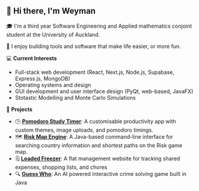 ## 👋 Hi there, I'm Weyman

🎓 I'm a third year Software Engineering and Applied mathematics conjoint student at the University of Auckland.

🔧 I enjoy building tools and software that make life easier, or more fun.

💻 **Current Interests**
- Full-stack web development (React, Next.js, Node.js, Supabase, Express.js, MongoDB)
- Operating systems and design
- GUI development and user interface design (PyQt, web-based, JavaFX)
- Stotastic Modelling and Monte Carlo Simulations
 
🧠 **Projects**
 - 🕒 [**Pomodoro Study Timer**](https://github.com/Wroppy/pomodoro-pro-max-client): A customisable productivity app with custom themes, image uploads, and pomodoro timings.
 - 🗺️ [**Risk Map Engine**](https://github.com/Wroppy/risk-map-engine): A Java-based command-line interface for searching country information and shortest paths on the Risk game map.
 - 🗒️ [**Loaded Freezer**](https://github.com/Wroppy/loaded-freezer): A flat management website for tracking shared expenses, shopping lists, and chores
 - 🔍 [**Guess Who**](https://github.com/Wroppy/guess-who): An AI powered interactive crime solving game built in Java
 
<!---
Wroppy/Wroppy is a ✨ special ✨ repository because its `README.md` (this file) appears on your GitHub profile.
You can click the Preview link to take a look at your changes.
--->
